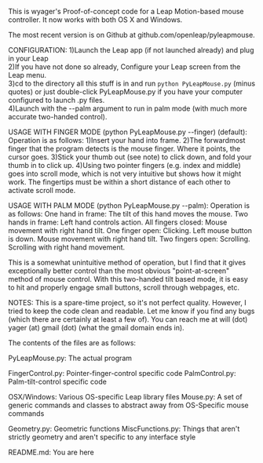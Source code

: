 This is wyager's Proof-of-concept code for a Leap Motion-based mouse controller. It now works with both OS X and Windows.

The most recent version is on Github at github.com/openleap/pyleapmouse.

CONFIGURATION:
1)Launch the Leap app (if not launched already) and plug in your Leap  
2)If you have not done so already, Configure your Leap screen from the Leap menu.  
3)cd to the directory all this stuff is in and run `python PyLeapMouse.py` (minus quotes) or just double-click PyLeapMouse.py if you have your computer configured to launch .py files.  
4)Launch with the --palm argument to run in palm mode (with much more accurate two-handed control).  

USAGE WITH FINGER MODE (python PyLeapMouse.py --finger) (default):
Operation is as follows:
1)Insert your hand into frame.
2)The forwardmost finger that the program detects is the mouse finger. Where it points, the cursor goes.
3)Stick your thumb out (see note) to click down, and fold your thumb in to click up.
4)Using two pointer fingers (e.g. index and middle) goes into scroll mode, which is not very intuitive but shows how it might work. The fingertips must be within a short distance of each other to activate scroll mode.

USAGE WITH PALM MODE (python PyLeapMouse.py --palm):
Operation is as follows:
One hand in frame: The tilt of this hand moves the mouse.
Two hands in frame: Left hand controls action.
    All fingers closed: Mouse movement with right hand tilt.
    One finger open: Clicking. Left mouse button is down. Mouse movement with right hand tilt.
    Two fingers open: Scrolling. Scrolling with right hand movement.

This is a somewhat unintuitive method of operation, but I find that it gives exceptionally better control than the most obvious "point-at-screen" method of mouse control. With this two-handed tilt based mode, it is easy to hit and properly engage small buttons, scroll through webpages, etc.

NOTES:
This is a spare-time project, so it's not perfect quality. However, I tried to keep the code clean and readable. Let me know if you find any bugs (which there are certainly at least a few of). You can reach me at  will (dot) yager (at) gmail (dot) (what the gmail domain ends in). 

The contents of the files are as follows:

PyLeapMouse.py: The actual program

FingerControl.py: Pointer-finger-control specific code
PalmControl.py: Palm-tilt-control specific code

OSX/Windows:
    Various OS-specific Leap library files
    Mouse.py: A set of generic commands and classes to abstract away from OS-Specific mouse commands

Geometry.py: Geometric functions
MiscFunctions.py: Things that aren't strictly geometry and aren't specific to any interface style

README.md: You are here